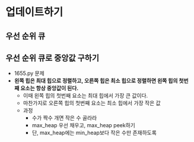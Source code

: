 # 업데이트하기 

## 우선 순위 큐 




## 우선 순위 큐로 중앙값 구하기 
- 1655.py 문제
- **왼쪽 힙은 최대 힙으로 정렬하고, 오른쪽 힙은 최소 힙으로 정렬하면 왼쪽 힙의 첫번째 요소는 항상 중앙값이 된다.**
  - 이때 왼쪽 힙의 첫번째 요소는 최대 힙에서 가장 큰 값이다.
  - 마찬가지로 오른쪽 힙의 첫번째 요소는 최소 힙에서 가장 작은 값
  - 과정
    - 수가 짝수 개면 작은 수 골라라 
    - max_heap 우선 채우고, max_heap peek하기 
    - 단, max_heap에는 min_heap보다 작은 수만 존재하도록 
